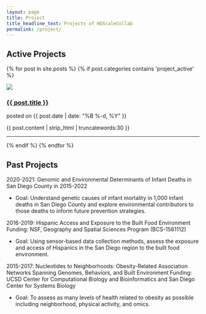 ```yaml
---
layout: page
title: Project
title_headline_text: Projects of HDScaleCollab
permalink: /project/
---
```


## Active Projects

<div class="content list">
  {% for post in site.posts %}
    {% if post.categories contains 'project_active' %}
    <div class="list-item">
      <p class="list-post-title">
            <div class="row">
                <div class="col-sm-4">
                    <img src="{{site.baseurl}}/assets/img/post//{{ post.header-img }}">
                    <!-- <img src="/{% if post.header-img %}{{ post.header-img }}{% else %}{{ site.header-img }}{% endif %}"> -->
                </div>
                <div class="col-sm-8">
                    <a href="{{ post.url | prepend: site.baseurl }}">
                      <h3 class="post-title">
                        {{ post.title }}
                      </h3>
                    </a>
                    <p class="list-post-title">
                      posted on {{ post.date | date: "%B %-d, %Y" }}
                    </p>
                    <p class="list-detail" >
                      {{ post.content | strip_html | truncatewords:30 }}
                    </p>
                </div>
            </div>
            <hr/>
      </p>
    </div>
    {% endif %}
  {% endfor %}
</div>

## Past Projects
2020-2021: Genomic and Environmental Determinants of Infant Deaths in San Diego County in 2015-2022
- Goal: Understand genetic causes of infant mortality in 1,000 infant deaths in San Diego County and explore environmental contributors to those deaths to inform future prevention strategies.

2016-2019: Hispanic Access and Exposure to the Built Food Environment Funding: NSF, Geography and Spatial Sciences Program (BCS-1561112)
- Goal: Using sensor-based data collection methods, assess the exposure and access of Hispanics in the San Diego region to the built food environment.

2015-2017: Nucleotides to Neighborhoods: Obesity-Related Association Networks Spanning Genomes, Behaviors, and Built Environment Funding: UCSD Center for Computational Biology and Bioinformatics and San Diego Center for Systems Biology
- Goal: To assess as many levels of health related to obesity as possible including neighborhood, physical activity, and omics.
